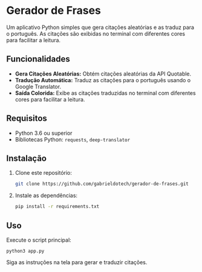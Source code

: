 # Gerador de Frases

Um aplicativo Python simples que gera citações aleatórias e as traduz para o português. As citações são exibidas no terminal com diferentes cores para facilitar a leitura.

## Funcionalidades

- **Gera Citações Aleatórias:** Obtém citações aleatórias da API Quotable.
- **Tradução Automática:** Traduz as citações para o português usando o Google Translator.
- **Saída Colorida:** Exibe as citações traduzidas no terminal com diferentes cores para facilitar a leitura.

## Requisitos

- Python 3.6 ou superior
- Bibliotecas Python: `requests`, `deep-translator`

## Instalação

1. Clone este repositório:

   ```bash
   git clone https://github.com/gabrieldotech/gerador-de-frases.git

2. Instale as dependências:
    ```bash
    pip install -r requirements.txt

## Uso
Execute o script principal:
    
    python3 app.py

Siga as instruções na tela para gerar e traduzir citações.

